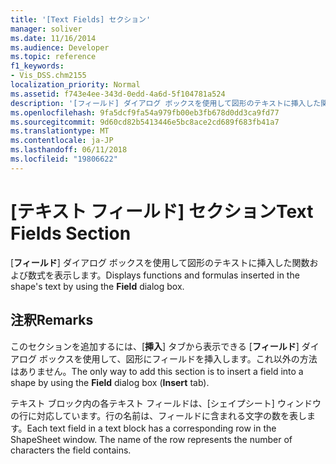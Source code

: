 ```yaml
---
title: '[Text Fields] セクション'
manager: soliver
ms.date: 11/16/2014
ms.audience: Developer
ms.topic: reference
f1_keywords:
- Vis_DSS.chm2155
localization_priority: Normal
ms.assetid: f743e4ee-343d-0edd-4a6d-5f104781a524
description: '[フィールド] ダイアログ ボックスを使用して図形のテキストに挿入した関数および数式を表示します。'
ms.openlocfilehash: 9fa5dcf9fa54a979fb00eb3fb678d0dd3ca9fd77
ms.sourcegitcommit: 9d60cd82b5413446e5bc8ace2cd689f683fb41a7
ms.translationtype: MT
ms.contentlocale: ja-JP
ms.lasthandoff: 06/11/2018
ms.locfileid: "19806622"
---
```

# <a name="text-fields-section"></a><span data-ttu-id="3a725-103">[テキスト フィールド] セクション</span><span class="sxs-lookup"><span data-stu-id="3a725-103">Text Fields Section</span></span>

<span data-ttu-id="3a725-104">[**フィールド**] ダイアログ ボックスを使用して図形のテキストに挿入した関数および数式を表示します。</span><span class="sxs-lookup"><span data-stu-id="3a725-104">Displays functions and formulas inserted in the shape's text by using the **Field** dialog box.</span></span> 
  
## <a name="remarks"></a><span data-ttu-id="3a725-105">注釈</span><span class="sxs-lookup"><span data-stu-id="3a725-105">Remarks</span></span>

<span data-ttu-id="3a725-106">このセクションを追加するには、[**挿入**] タブから表示できる [**フィールド**] ダイアログ ボックスを使用して、図形にフィールドを挿入します。これ以外の方法はありません。</span><span class="sxs-lookup"><span data-stu-id="3a725-106">The only way to add this section is to insert a field into a shape by using the **Field** dialog box (**Insert** tab).</span></span> 
  
<span data-ttu-id="3a725-p101">テキスト ブロック内の各テキスト フィールドは、[シェイプシート] ウィンドウの行に対応しています。行の名前は、フィールドに含まれる文字の数を表します。</span><span class="sxs-lookup"><span data-stu-id="3a725-p101">Each text field in a text block has a corresponding row in the ShapeSheet window. The name of the row represents the number of characters the field contains.</span></span>
  

